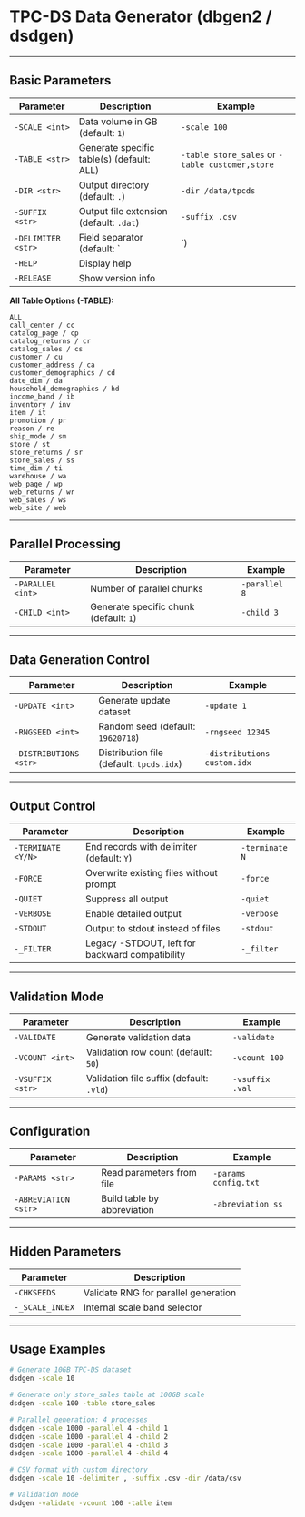 # TPC-DS Data Generator (dbgen2 / dsdgen)

---

## Basic Parameters

| Parameter         | Description | Example |
|------------------|-------------|---------|
| `-SCALE <int>`   | Data volume in GB (default: `1`) | `-scale 100` |
| `-TABLE <str>`   | Generate specific table(s) (default: ALL) | `-table store_sales` or `-table customer,store` |
| `-DIR <str>`     | Output directory (default: `.`) | `-dir /data/tpcds` |
| `-SUFFIX <str>`  | Output file extension (default: `.dat`) | `-suffix .csv` |
| `-DELIMITER <str>` | Field separator (default: `|`) | `-delimiter ,` |
| `-HELP`    | Display help |
| `-RELEASE` | Show version info |


**All Table Options (-TABLE):**

```
ALL
call_center / cc
catalog_page / cp
catalog_returns / cr
catalog_sales / cs
customer / cu
customer_address / ca
customer_demographics / cd
date_dim / da
household_demographics / hd
income_band / ib
inventory / inv
item / it
promotion / pr
reason / re
ship_mode / sm
store / st
store_returns / sr
store_sales / ss
time_dim / ti
warehouse / wa
web_page / wp
web_returns / wr
web_sales / ws
web_site / web
````

---

## Parallel Processing

| Parameter            | Description | Example |
|---------------------|-------------|---------|
| `-PARALLEL <int>`   | Number of parallel chunks | `-parallel 8` |
| `-CHILD <int>`      | Generate specific chunk (default: `1`) | `-child 3` |

---

## Data Generation Control

| Parameter              | Description | Example |
|------------------------|-------------|---------|
| `-UPDATE <int>`        | Generate update dataset | `-update 1` |
| `-RNGSEED <int>`       | Random seed (default: `19620718`) | `-rngseed 12345` |
| `-DISTRIBUTIONS <str>` | Distribution file (default: `tpcds.idx`) | `-distributions custom.idx` |

---

## Output Control

| Parameter         | Description                                      | Example |
|------------------|--------------------------------------------------|---------|
| `-TERMINATE <Y/N>` | End records with delimiter (default: `Y`)        | `-terminate N` |
| `-FORCE`          | Overwrite existing files without prompt          | `-force` |
| `-QUIET`          | Suppress all output                              | `-quiet` |
| `-VERBOSE`        | Enable detailed output                           | `-verbose` |
| `-STDOUT`        | Output to stdout instead of files                | `-stdout` |
| `-_FILTER`       | Legacy -STDOUT, left for backward compatibility  | `-_filter` |

---

## Validation Mode

| Parameter          | Description | Example |
|-------------------|-------------|---------|
| `-VALIDATE`       | Generate validation data | `-validate` |
| `-VCOUNT <int>`   | Validation row count (default: `50`) | `-vcount 100` |
| `-VSUFFIX <str>`  | Validation file suffix (default: `.vld`) | `-vsuffix .val` |

---

## Configuration

| Parameter             | Description | Example |
|----------------------|-------------|---------|
| `-PARAMS <str>`       | Read parameters from file | `-params config.txt` |
| `-ABREVIATION <str>`  | Build table by abbreviation | `-abreviation ss` |

---

## Hidden Parameters

| Parameter         | Description |
|------------------|-------------|
| `-CHKSEEDS`      | Validate RNG for parallel generation |
| `-_SCALE_INDEX`  | Internal scale band selector |

---

## Usage Examples

```bash
# Generate 10GB TPC-DS dataset
dsdgen -scale 10

# Generate only store_sales table at 100GB scale
dsdgen -scale 100 -table store_sales

# Parallel generation: 4 processes
dsdgen -scale 1000 -parallel 4 -child 1
dsdgen -scale 1000 -parallel 4 -child 2
dsdgen -scale 1000 -parallel 4 -child 3
dsdgen -scale 1000 -parallel 4 -child 4

# CSV format with custom directory
dsdgen -scale 10 -delimiter , -suffix .csv -dir /data/csv

# Validation mode
dsdgen -validate -vcount 100 -table item
````
